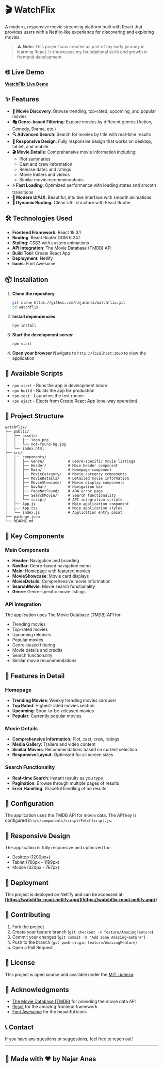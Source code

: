 
# 🎬 WatchFlix

A modern, responsive movie streaming platform built with React that provides users with a Netflix-like experience for discovering and exploring movies.

> ⚠️ **Note:** This project was created as part of my early journey in learning React. It showcases my foundational skills and growth in frontend development.


## 🌐 Live Demo

**[WatchFlix Live Demo](https://watchflix-react.netlify.app/)**

## ✨ Features

- **🎯 Movie Discovery**: Browse trending, top-rated, upcoming, and popular movies
- **🎭 Genre-based Filtering**: Explore movies by different genres (Action, Comedy, Drama, etc.)
- **🔍 Advanced Search**: Search for movies by title with real-time results
- **📱 Responsive Design**: Fully responsive design that works on desktop, tablet, and mobile
- **🎬 Movie Details**: Comprehensive movie information including:
  - Plot summaries
  - Cast and crew information
  - Release dates and ratings
  - Movie trailers and videos
  - Similar movie recommendations
- **⚡ Fast Loading**: Optimized performance with loading states and smooth transitions
- **🎨 Modern UI/UX**: Beautiful, intuitive interface with smooth animations
- **🔄 Dynamic Routing**: Clean URL structure with React Router

## 🛠️ Technologies Used

- **Frontend Framework**: React 18.3.1
- **Routing**: React Router DOM 6.24.1
- **Styling**: CSS3 with custom animations
- **API Integration**: The Movie Database (TMDB) API
- **Build Tool**: Create React App
- **Deployment**: Netlify
- **Icons**: Font Awesome

## 📦 Installation

1. **Clone the repository**
   ```bash
   git clone https://github.com/najaranas/watchflix.git
   cd watchflix
   ```

2. **Install dependencies**
   ```bash
   npm install
   ```

3. **Start the development server**
   ```bash
   npm start
   ```

4. **Open your browser**
   Navigate to `http://localhost:3000` to view the application

## 🚀 Available Scripts

- `npm start` - Runs the app in development mode
- `npm build` - Builds the app for production
- `npm test` - Launches the test runner
- `npm eject` - Ejects from Create React App (one-way operation)

## 📁 Project Structure

```
watchflix/
├── public/
│   ├── assets/
│   │   ├── logo.png
│   │   └── not-found-bg.jpg
│   └── index.html
├── src/
│   ├── components/
│   │   ├── Genre/           # Genre-specific movie listings
│   │   ├── Header/          # Main header component
│   │   ├── Main/            # Homepage component
│   │   ├── MovieCategory/   # Movie category components
│   │   ├── MovieDetails/    # Detailed movie information
│   │   ├── MovieShowcase/   # Movie display components
│   │   ├── NavBar/          # Navigation bar
│   │   ├── PageNotFound/    # 404 error page
│   │   ├── SearchMovie/     # Search functionality
│   │   └── script/          # API integration scripts
│   ├── App.js               # Main application component
│   ├── App.css              # Main application styles
│   └── index.js             # Application entry point
├── package.json
└── README.md
```

## 🎯 Key Components

### Main Components
- **Header**: Navigation and branding
- **NavBar**: Genre-based navigation menu
- **Main**: Homepage with featured movies
- **MovieShowcase**: Movie card displays
- **MovieDetails**: Comprehensive movie information
- **SearchMovie**: Movie search functionality
- **Genre**: Genre-specific movie listings

### API Integration
The application uses The Movie Database (TMDB) API for:
- Trending movies
- Top-rated movies
- Upcoming releases
- Popular movies
- Genre-based filtering
- Movie details and credits
- Search functionality
- Similar movie recommendations

## 🎨 Features in Detail

### Homepage
- **Trending Movies**: Weekly trending movies carousel
- **Top Rated**: Highest-rated movies section
- **Upcoming**: Soon-to-be-released movies
- **Popular**: Currently popular movies

### Movie Details
- **Comprehensive Information**: Plot, cast, crew, ratings
- **Media Gallery**: Trailers and video content
- **Similar Movies**: Recommendations based on current selection
- **Responsive Layout**: Optimized for all screen sizes

### Search Functionality
- **Real-time Search**: Instant results as you type
- **Pagination**: Browse through multiple pages of results
- **Error Handling**: Graceful handling of no results

## 🔧 Configuration

The application uses the TMDB API for movie data. The API key is configured in `src/components/script/FetchScript.js`.

## 📱 Responsive Design

The application is fully responsive and optimized for:
- Desktop (1200px+)
- Tablet (768px - 1199px)
- Mobile (320px - 767px)

## 🚀 Deployment

This project is deployed on Netlify and can be accessed at:
**[https://watchflix-react.netlify.app/](https://watchflix-react.netlify.app/)**

## 🤝 Contributing

1. Fork the project
2. Create your feature branch (`git checkout -b feature/AmazingFeature`)
3. Commit your changes (`git commit -m 'Add some AmazingFeature'`)
4. Push to the branch (`git push origin feature/AmazingFeature`)
5. Open a Pull Request

## 📄 License

This project is open source and available under the [MIT License](LICENSE).

## 🙏 Acknowledgments

- [The Movie Database (TMDB)](https://www.themoviedb.org/) for providing the movie data API
- [React](https://reactjs.org/) for the amazing frontend framework
- [Font Awesome](https://fontawesome.com/) for the beautiful icons

## 📞 Contact

If you have any questions or suggestions, feel free to reach out!

---

## 🚀 Made with ❤️ by Najar Anas
